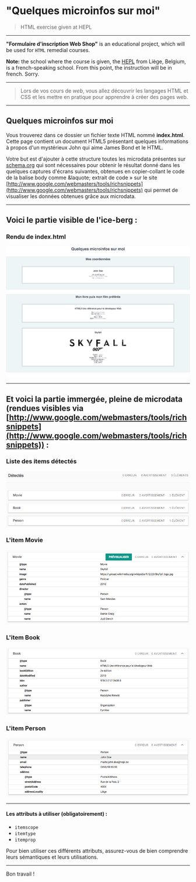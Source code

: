# "Quelques microinfos sur moi"

> HTML exercise given at HEPL

* * *

**"Formulaire d'inscription Web Shop"** is an educational project, which will be used for `HTML` remedial courses.

**Note:** the school where the course is given, the [HEPL](http://www.provincedeliege.be/hauteecole) from Liège, Belgium, is a french-speaking school. From this point, the instruction will be in french. Sorry.

* * *

> Lors de vos cours de *web*, vous allez découvrir les langages HTML et CSS et les mettre en pratique pour apprendre à créer des pages web.  

* * *

## Quelques microinfos sur moi

Vous trouverez dans ce dossier un fichier texte HTML nommé **index.html**. Cette page contient un document HTML5 présentant quelques informations à propos d'un mystérieux John qui aime James Bond et le HTML.

Votre but est d'ajouter à cette structure toutes les microdata présentes sur [schema.org](http://schema.org) qui sont nécessaires pour obtenir le résultat donné dans les quelques captures d'écrans suivantes, obtenues en copier-collant le code de la balise body comme &laquote;&nbsp;extrait de code&nbsp;&raquo; sur le site [http://www.google.com/webmasters/tools/richsnippets](http://www.google.com/webmasters/tools/richsnippets) qui permet de visualiser les données obtenues grâce aux microdata.

* * *

## Voici le partie visible de l'ice-berg&nbsp;:

### Rendu de index.html

![rendu index.html](./renduIndex.png)

* * *

## Et voici la partie immergée, pleine de microdata (rendues visibles via [http://www.google.com/webmasters/tools/richsnippets](http://www.google.com/webmasters/tools/richsnippets))&nbsp;:

### Liste des items détectés

![items détectés](./microRes1.png)

### L'item Movie

![L'item Movie](./microRes2.png)

### L'item Book

![L'item Book](./microRes3.png)

### L'item Person

![L'item Person](./microRes4.png)

* * *

#### Les attributs à utiliser (obligatoirement)&nbsp;:

- `itemscope`
- `itemtype`
- `itemprop`

Pour bien utiliser ces différents attributs, assurez-vous de bien comprendre leurs sémantiques et leurs utilisations.

* * *

Bon travail&nbsp;!